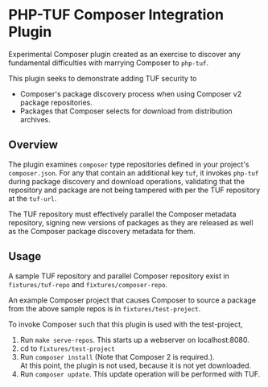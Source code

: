 # PHP-TUF Composer Integration Plugin

Experimental Composer plugin created as an exercise to discover any fundamental
difficulties with marrying Composer to `php-tuf`.

This plugin seeks to demonstrate adding TUF security to
  * Composer's package discovery process when using Composer v2 package repositories.
  * Packages that Composer selects for download from distribution archives.
  
## Overview

The plugin examines `composer` type repositories defined in your project's `composer.json`.
For any that contain an additional key `tuf`, it invokes `php-tuf` during package
discovery and download operations, validating that the repository and package are not being
tampered with per the TUF repository at the `tuf-url`.

The TUF repository must effectively parallel the Composer metadata repository, signing
new versions of packages as they are released as well as the Composer package discovery
metadata for them.

## Usage

A sample TUF repository and parallel Composer repository exist in `fixtures/tuf-repo` and `fixtures/composer-repo`.

An example Composer project that causes Composer to source a package from the above sample repos is in
`fixtures/test-project`. 

To invoke Composer such that this plugin is used with the test-project,
  1. Run `make serve-repos`. This starts up a webserver on localhost:8080.
  1. cd to `fixtures/test-project`
  1. Run `composer install` (Note that Composer 2 is required.).  
     At this point, the plugin is not used, because it is not yet downloaded.
  1. Run `composer update`.
     This update operation will be performed with TUF.
